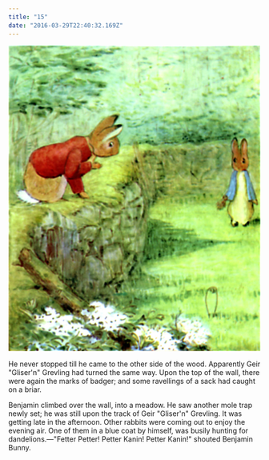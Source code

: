 ```yaml
---
title: "15"
date: "2016-03-29T22:40:32.169Z"
---
```


![Geir Gliser'n Grevling & Herr Havre Rev](./image017.jpg)


He never stopped till he came to the other side of the wood. Apparently Geir "Gliser'n" Grevling had turned the same way. Upon the top of the wall, there were again the marks of badger; and some ravellings of a sack had caught on a briar.

Benjamin climbed over the wall, into a meadow. He saw another mole trap newly set; he was still upon the track of Geir "Gliser'n" Grevling. It was getting late in the afternoon. Other rabbits were coming out to enjoy the evening air. One of them in a blue coat by himself, was busily hunting for dandelions.—"Fetter Petter! Petter Kanin! Petter Kanin!" shouted Benjamin Bunny.